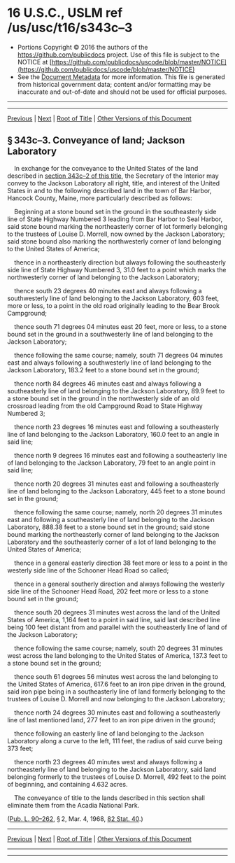 ---
---

# 16 U.S.C., USLM ref /us/usc/t16/s343c–3

* Portions Copyright © 2016 the authors of the https://github.com/publicdocs project.
  Use of this file is subject to the NOTICE at [https://github.com/publicdocs/uscode/blob/master/NOTICE](https://github.com/publicdocs/uscode/blob/master/NOTICE)
* See the [Document Metadata](././../../../../..//README.md) for more information.
  This file is generated from historical government data; content and/or formatting may be inaccurate and out-of-date and should not be used for official purposes.

----------
----------

[Previous](./../../../../..//us/usc/t16/ch1/schXXXVII/m__us_usc_t16_s343c–2.md) | [Next](./../../../../..//us/usc/t16/ch1/schXXXVII/m__us_usc_t16_s343c–4.md) | [Root of Title](./../../../../../) | [Other Versions of this Document](https://publicdocs.github.io/go/links?ns=uslm&ref=%2Fus%2Fusc%2Ft16%2Fs343c%E2%80%933)

## § 343c–3. Conveyance of land; Jackson Laboratory

    In exchange for the conveyance to the United States of the land described in [section 343c–2 of this title][/us/usc/t16/s343c–2], the Secretary of the Interior may convey to the Jackson Laboratory all right, title, and interest of the United States in and to the following described land in the town of Bar Harbor, Hancock County, Maine, more particularly described as follows:

    Beginning at a stone bound set in the ground in the southeasterly side line of State Highway Numbered 3 leading from Bar Harbor to Seal Harbor, said stone bound marking the northeasterly corner of lot formerly belonging to the trustees of Louise D. Morrell, now owned by the Jackson Laboratory; said stone bound also marking the northwesterly corner of land belonging to the United States of America;

    thence in a northeasterly direction but always following the southeasterly side line of State Highway Numbered 3, 31.0 feet to a point which marks the northwesterly corner of land belonging to the Jackson Laboratory;

    thence south 23 degrees 40 minutes east and always following a southwesterly line of land belonging to the Jackson Laboratory, 603 feet, more or less, to a point in the old road originally leading to the Bear Brook Campground;

    thence south 71 degrees 04 minutes east 20 feet, more or less, to a stone bound set in the ground in a southwesterly line of land belonging to the Jackson Laboratory;

    thence following the same course; namely, south 71 degrees 04 minutes east and always following a southwesterly line of land belonging to the Jackson Laboratory, 183.2 feet to a stone bound set in the ground;

    thence north 84 degrees 46 minutes east and always following a southeasterly line of land belonging to the Jackson Laboratory, 89.9 feet to a stone bound set in the ground in the northwesterly side of an old crossroad leading from the old Campground Road to State Highway Numbered 3;

    thence north 23 degrees 16 minutes east and following a southeasterly line of land belonging to the Jackson Laboratory, 160.0 feet to an angle in said line;

    thence north 9 degrees 16 minutes east and following a southeasterly line of land belonging to the Jackson Laboratory, 79 feet to an angle point in said line;

    thence north 20 degrees 31 minutes east and following a southeasterly line of land belonging to the Jackson Laboratory, 445 feet to a stone bound set in the ground;

    thence following the same course; namely, north 20 degrees 31 minutes east and following a southeasterly line of land belonging to the Jackson Laboratory, 888.38 feet to a stone bound set in the ground; said stone bound marking the northeasterly corner of land belonging to the Jackson Laboratory and the southeasterly corner of a lot of land belonging to the United States of America;

    thence in a general easterly direction 38 feet more or less to a point in the westerly side line of the Schooner Head Road so called;

    thence in a general southerly direction and always following the westerly side line of the Schooner Head Road, 202 feet more or less to a stone bound set in the ground;

    thence south 20 degrees 31 minutes west across the land of the United States of America, 1,164 feet to a point in said line, said last described line being 100 feet distant from and parallel with the southeasterly line of land of the Jackson Laboratory;

    thence following the same course; namely, south 20 degrees 31 minutes west across the land belonging to the United States of America, 137.3 feet to a stone bound set in the ground;

    thence south 61 degrees 56 minutes west across the land belonging to the United States of America, 617.6 feet to an iron pipe driven in the ground, said iron pipe being in a southeasterly line of land formerly belonging to the trustees of Louise D. Morrell and now belonging to the Jackson Laboratory;

    thence north 24 degrees 30 minutes east and following a southeasterly line of last mentioned land, 277 feet to an iron pipe driven in the ground;

    thence following an easterly line of land belonging to the Jackson Laboratory along a curve to the left, 111 feet, the radius of said curve being 373 feet;

    thence north 23 degrees 40 minutes west and always following a northeasterly line of land belonging to the Jackson Laboratory, said land belonging formerly to the trustees of Louise D. Morrell, 492 feet to the point of beginning, and containing 4.632 acres.

    The conveyance of title to the lands described in this section shall eliminate them from the Acadia National Park.

([Pub. L. 90–262][/us/pl/90/262], § 2, Mar. 4, 1968, [82 Stat. 40][/us/stat/82/40].)

----------

[Previous](./../../../../..//us/usc/t16/ch1/schXXXVII/m__us_usc_t16_s343c–2.md) | [Next](./../../../../..//us/usc/t16/ch1/schXXXVII/m__us_usc_t16_s343c–4.md) | [Root of Title](./../../../../../) | [Other Versions of this Document](https://publicdocs.github.io/go/links?ns=uslm&ref=%2Fus%2Fusc%2Ft16%2Fs343c%E2%80%933)

----------
----------

[/us/usc/t16/s343c–2]: https://publicdocs.github.io/go/links?ns=uslm&ref=%2Fus%2Fusc%2Ft16%2Fs343c%E2%80%932
[/us/pl/90/262]: https://publicdocs.github.io/go/links?ns=uslm&ref=%2Fus%2Fpl%2F90%2F262
[/us/stat/82/40]: https://publicdocs.github.io/go/links?ns=uslm&ref=%2Fus%2Fstat%2F82%2F40


